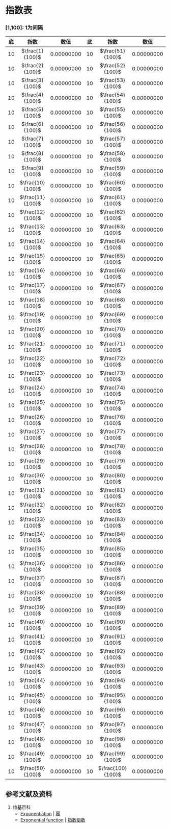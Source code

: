 # 指数表

### [1,100]: 1为间隔

|  底  |        指数      |      数值     |  底  |        指数       |     数值    |  
| :---:| :-------------: | :----------: | :---:| :--------------: | :---------: | 
|  10  |  $\frac{1}{100}$ |  0.00000000 |  10  | $\frac{51}{100}$ |  0.00000000 |
|  10  |  $\frac{2}{100}$ |  0.00000000 |  10  | $\frac{52}{100}$ |  0.00000000 |
|  10  |  $\frac{3}{100}$ |  0.00000000 |  10  | $\frac{53}{100}$ |  0.00000000 |
|  10  |  $\frac{4}{100}$ |  0.00000000 |  10  | $\frac{54}{100}$ |  0.00000000 |
|  10  |  $\frac{5}{100}$ |  0.00000000 |  10  | $\frac{55}{100}$ |  0.00000000 |
|  10  |  $\frac{6}{100}$ |  0.00000000 |  10  | $\frac{56}{100}$ |  0.00000000 |
|  10  |  $\frac{7}{100}$ |  0.00000000 |  10  | $\frac{57}{100}$ |  0.00000000 |
|  10  |  $\frac{8}{100}$ |  0.00000000 |  10  | $\frac{58}{100}$ |  0.00000000 |
|  10  |  $\frac{9}{100}$ |  0.00000000 |  10  | $\frac{59}{100}$ |  0.00000000 |
|  10  | $\frac{10}{100}$ |  0.00000000 |  10  | $\frac{60}{100}$ |  0.00000000 |
|  10  | $\frac{11}{100}$ |  0.00000000 |  10  | $\frac{61}{100}$ |  0.00000000 |
|  10  | $\frac{12}{100}$ |  0.00000000 |  10  | $\frac{62}{100}$ |  0.00000000 |
|  10  | $\frac{13}{100}$ |  0.00000000 |  10  | $\frac{63}{100}$ |  0.00000000 |
|  10  | $\frac{14}{100}$ |  0.00000000 |  10  | $\frac{64}{100}$ |  0.00000000 |
|  10  | $\frac{15}{100}$ |  0.00000000 |  10  | $\frac{65}{100}$ |  0.00000000 |
|  10  | $\frac{16}{100}$ |  0.00000000 |  10  | $\frac{66}{100}$ |  0.00000000 |
|  10  | $\frac{17}{100}$ |  0.00000000 |  10  | $\frac{67}{100}$ |  0.00000000 |
|  10  | $\frac{18}{100}$ |  0.00000000 |  10  | $\frac{68}{100}$ |  0.00000000 |
|  10  | $\frac{19}{100}$ |  0.00000000 |  10  | $\frac{69}{100}$ |  0.00000000 |
|  10  | $\frac{20}{100}$ |  0.00000000 |  10  | $\frac{70}{100}$ |  0.00000000 |
|  10  | $\frac{21}{100}$ |  0.00000000 |  10  | $\frac{71}{100}$ |  0.00000000 |
|  10  | $\frac{22}{100}$ |  0.00000000 |  10  | $\frac{72}{100}$ |  0.00000000 |
|  10  | $\frac{23}{100}$ |  0.00000000 |  10  | $\frac{73}{100}$ |  0.00000000 |
|  10  | $\frac{24}{100}$ |  0.00000000 |  10  | $\frac{74}{100}$ |  0.00000000 |
|  10  | $\frac{25}{100}$ |  0.00000000 |  10  | $\frac{75}{100}$ |  0.00000000 |
|  10  | $\frac{26}{100}$ |  0.00000000 |  10  | $\frac{76}{100}$ |  0.00000000 |
|  10  | $\frac{27}{100}$ |  0.00000000 |  10  | $\frac{77}{100}$ |  0.00000000 |
|  10  | $\frac{28}{100}$ |  0.00000000 |  10  | $\frac{78}{100}$ |  0.00000000 |
|  10  | $\frac{29}{100}$ |  0.00000000 |  10  | $\frac{79}{100}$ |  0.00000000 |
|  10  | $\frac{30}{100}$ |  0.00000000 |  10  | $\frac{80}{100}$ |  0.00000000 |
|  10  | $\frac{31}{100}$ |  0.00000000 |  10  | $\frac{81}{100}$ |  0.00000000 |
|  10  | $\frac{32}{100}$ |  0.00000000 |  10  | $\frac{82}{100}$ |  0.00000000 |
|  10  | $\frac{33}{100}$ |  0.00000000 |  10  | $\frac{83}{100}$ |  0.00000000 |
|  10  | $\frac{34}{100}$ |  0.00000000 |  10  | $\frac{84}{100}$ |  0.00000000 |
|  10  | $\frac{35}{100}$ |  0.00000000 |  10  | $\frac{85}{100}$ |  0.00000000 |
|  10  | $\frac{36}{100}$ |  0.00000000 |  10  | $\frac{86}{100}$ |  0.00000000 |
|  10  | $\frac{37}{100}$ |  0.00000000 |  10  | $\frac{87}{100}$ |  0.00000000 |
|  10  | $\frac{38}{100}$ |  0.00000000 |  10  | $\frac{88}{100}$ |  0.00000000 |
|  10  | $\frac{39}{100}$ |  0.00000000 |  10  | $\frac{89}{100}$ |  0.00000000 |
|  10  | $\frac{40}{100}$ |  0.00000000 |  10  | $\frac{90}{100}$ |  0.00000000 |
|  10  | $\frac{41}{100}$ |  0.00000000 |  10  | $\frac{91}{100}$ |  0.00000000 |
|  10  | $\frac{42}{100}$ |  0.00000000 |  10  | $\frac{92}{100}$ |  0.00000000 |
|  10  | $\frac{43}{100}$ |  0.00000000 |  10  | $\frac{93}{100}$ |  0.00000000 |
|  10  | $\frac{44}{100}$ |  0.00000000 |  10  | $\frac{94}{100}$ |  0.00000000 |
|  10  | $\frac{45}{100}$ |  0.00000000 |  10  | $\frac{95}{100}$ |  0.00000000 |
|  10  | $\frac{46}{100}$ |  0.00000000 |  10  | $\frac{96}{100}$ |  0.00000000 |
|  10  | $\frac{47}{100}$ |  0.00000000 |  10  | $\frac{97}{100}$ |  0.00000000 |
|  10  | $\frac{48}{100}$ |  0.00000000 |  10  | $\frac{98}{100}$ |  0.00000000 |
|  10  | $\frac{49}{100}$ |  0.00000000 |  10  | $\frac{99}{100}$ |  0.00000000 |
|  10  | $\frac{50}{100}$ |  0.00000000 |  10  |$\frac{100}{100}$ |  0.00000000 |

## 参考文献及资料

1. 维基百科
	- [Exponentiation](https://en.wikipedia.org/wiki/Exponentiation) | [幂](https://zh.wikipedia.org/wiki/幂) 
	- [Exponential function](https://en.wikipedia.org/wiki/Exponential_function) | [指数函数](https://zh.wikipedia.org/wiki/指数函数) 

